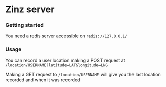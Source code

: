 # Zinz server

### Getting started
You need a redis server accessible on `redis://127.0.0.1/`

### Usage

You can record a user location making a POST request at `/location/USERNAME?latitude=LAT&longitude=LNG`

Making a GET request to `/location/USERNAME` will give you the last location recorded and when it was recorded
